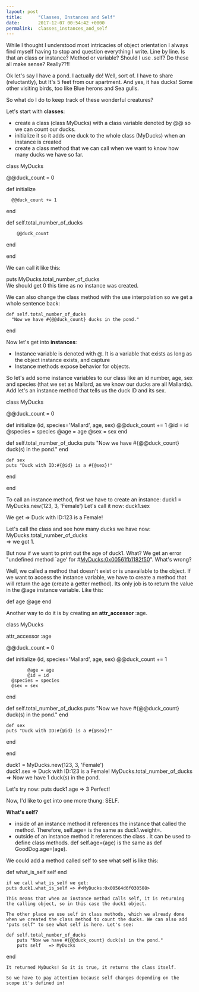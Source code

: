 ```yaml
---
layout: post
title:      "Classes, Instances and Self"
date:       2017-12-07 00:54:42 +0000
permalink:  classes_instances_and_self
---
```



While I thought I understood most intricacies of object orientation I always find myself having to stop and question everything I write. Line by line. Is that an class or instance? Method or variable? Should I use .self? 
Do these all make sense? Really??!!

Ok let's say I have a pond. I actually do! Well, sort of. I have to share (reluctantly), but It's 5 feet from our apartment. 
And yes, it has ducks! Some other visiting birds, too like Blue herons and Sea gulls.

So what do I do to keep track of these wonderful creatures?

Let's start with **classes**:
- create a class (class MyDucks) with a class variable denoted by @@ so we can count our ducks.
- initialize it so it adds one duck to the whole class (MyDucks) when an instance is created
- create a class method that we can call when we want to know how many ducks we have so far.

class MyDucks

@@duck_count = 0

  def initialize

      @@duck_count += 1

  end

  def self.total_number_of_ducks
    
		@@duck_count
		
  end
	
end

We can call it like this: 

puts MyDucks.total_number_of_ducks  
We should get 0 this time as no instance was created.

We can also change the class method with the use interpolation so we get a whole sentence back:
	
	def self.total_number_of_ducks
      "Now we have #{@@duck_count} ducks in the pond."
  end


Now let's get into **instances**:

- Instance variable is denoted with @. It is a variable that exists as long as the object instance exists, and capture 
- Instance methods expose behavior for objects.

So let's add some instance variables to our class like an id number, age, sex and species (that we set as Mallard, as we know our ducks are all Mallards). Add let's an instance method that tells us the duck ID and its sex.

class MyDucks

@@duck_count = 0

  def initialize (id, species='Mallard', age, sex)
      @@duck_count += 1
			@id = id
      @species = species
      @age = age
      @sex = sex
  end

  def self.total_number_of_ducks
		puts "Now we have #{@@duck_count} duck(s) in the pond."
  end
	
	def sex
    puts "Duck with ID:#{@id} is a #{@sex}!"
  end
	
end


To call an instance method, first we have to create an instance:
duck1 = MyDucks.new(123, 3, 'Female')
Let's call it now:
duck1.sex

We get => Duck with ID:123 is a Female!

Let's call the class and see how many ducks we have now:
MyDucks.total_number_of_ducks  
=> we got 1. 

But now if we want to print out the age of duck1. What? We get an error "undefined method `age' for #<MyDucks:0x00561fb1182f50>". What's wrong?

Well, we called a method that doesn't exist or is unavailable to the object. If we want to access the instance variable, we have to create a method that will return the age (create a getter method). Its only job is to return the value in the @age instance variable. Like this:

def age
  @age
end

Another way to do it is by creating an **attr_accessor** :age.  


class MyDucks

 attr_accessor :age

@@duck_count = 0

  def initialize (id, species='Mallard', age, sex)
      @@duck_count += 1
			
			@age = age
			@id = id
      @species = species
      @sex = sex
  end

  def self.total_number_of_ducks
		puts "Now we have #{@@duck_count} duck(s) in the pond."
  end
	
	def sex
    puts "Duck with ID:#{@id} is a #{@sex}!"
  end
	
end

duck1 = MyDucks.new(123, 3, 'Female')   
duck1.sex    => Duck with ID:123 is a Female!
MyDucks.total_number_of_ducks  => Now we have 1 duck(s) in the pond.

Let's try now:
puts duck1.age    =>  3
Perfect!

Now, I'd like to get into one more thung: SELF. 

**What's self?**
- inside of an instance method it references the instance that called the method. Therefore, self.age= is the same as duck1.weight=.
- outside of an instance method it references the class . It can be used to define class methods. 
def self.age=(age) is the same as def GoodDog.age=(age).

We could add a method called self to see what self is like this:

  def what_is_self
    self
  end
	
	if we call what_is_self we get:
	puts duck1.what_is_self => #<MyDucks:0x00564d6f030508>
	
	This means that when an instance method calls self, it is returning the calling object, so in this case the duck1 object. 
	
	The other place we use self in class methods, which we already done when we created the class method to count the ducks. We can also add 'puts self" to see what self is here. Let's see:
	
	def self.total_number_of_ducks
		puts "Now we have #{@@duck_count} duck(s) in the pond."
		puts self   => MyDucks
  end
	
	It returned MyDucks! So it is true, it returns the class itself.
	
	So we have to pay attention because self changes depending on the scope it's defined in!
	

